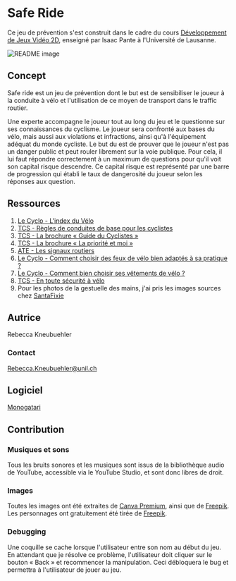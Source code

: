 # Safe Ride

Ce jeu de prévention s'est construit dans le cadre du cours [Développement de Jeux Vidéo 2D](https://github.com/ipante/ressources_cours_jeux_video_2D/blob/master/README.md), enseigné par Isaac Pante à l'Université de Lausanne. 

![README image](readMe_image.png)

## Concept
Safe ride est un jeu de prévention dont le but est de sensibiliser le joueur à la conduite à vélo et l'utilisation de ce moyen de transport dans le traffic routier. 

Une experte accompagne le joueur tout au long du jeu et le questionne sur ses connaissances du cyclisme. Le joueur sera confronté aux bases du vélo, mais aussi aux violations et infractions, ainsi qu'à l'équipement adéquat du monde cycliste.
Le but du est de prouver que le joueur n'est pas un danger public et peut rouler librement sur la voie publique. Pour cela, il lui faut répondre correctement à un maximum de questions pour qu'il voit son capital risque descendre. Ce capital risque est représenté par une barre de progression qui établi le taux de dangerosité du joueur selon les réponses aux question.


## Ressources

1. [Le Cyclo - L'index du Vélo](https://www.lecyclo.com/fr-ch/blogs/conseils/dictionnaire-du-velo#le-cadre)
2. [TCS - Règles de conduites de base pour les cyclistes](https://www.tcs.ch/fr/tests-conseils/conseils/regles-de-circulation/regles-cyclistes.php#:~:text=Règles%20de%20conduite%20de%20base%20pour%20les%20cyclistes&text=Savoir%20anticiper%20%3A%20roulez%20prudemment%20et,soyez%20prêt%20à%20vous%20arrêter.)
3. [TCS - La brochure « Guide du Cyclistes »](https://www.tcs.ch/mam/Digital-Media/PDF/Booklets/Guide-du-cycliste_1.pdf)
4. [TCS - La brochure « La priorité et moi »](https://www.tcs.ch/mam/Verkehrssicherheit/PDF/Booklets/la-priorite-et-moi.pdf)
5. [ATE - Les signaux routiers](https://www.ate.ch/themes/velo/signaux-routiers)
6. [Le Cyclo - Comment choisir des feux de vélo bien adaptés à sa pratique ?](https://www.lecyclo.com/fr-ch/blogs/conseils/choisir-ses-feux-de-velo-selon-quels-besoins#:~:text=Pour%20les%20routes%20mal%20éclairées,livre%20confortablement%20nécessite%2050%20lux)
7. [Le Cyclo - Comment bien choisir ses vêtements de vélo ?](https://www.lecyclo.com/fr-ch/blogs/conseils/choisir-vetements-velo-selon-pratique)
8. [TCS - En toute sécurité à vélo](https://www.tcs.ch/fr/tests-conseils/conseils/types-de-vehicules/velo.php)
9. Pour les photos de la gestuelle des mains, j'ai pris les images sources chez [SantaFixie](https://www.santafixie.fr/blogfr/les-gestes-cyclistes-que-tout-le-monde-doit-connaitre/?srsltid=AfmBOorUxESQzgKRmfE4JDURq4X34AajyKbjMSBjjYPNPk7O5q-nBz-J)



## Autrice
Rebecca Kneubuehler

### Contact
Rebecca.Kneubuehler@unil.ch

## Logiciel
[Monogatari](https://monogatari.io/)

## Contribution
### Musiques et sons
Tous les bruits sonores et les musiques sont issus de la bibliothèque audio de YouTube, accessible via le YouTube Studio, et sont donc libres de droit. 

### Images
Toutes les images ont été extraites de [Canva Premium](https://www.canva.com/), ainsi que de [Freepik](https://fr.freepik.com/).
Les personnages ont gratuitement été tirée de [Freepik](https://fr.freepik.com/).

### Debugging
Une coquille se cache lorsque l'utilisateur entre son nom au début du jeu. En attendant que je résolve ce problème, l'utilisateur doit cliquer sur le bouton « Back » et recommencer la manipulation. Ceci débloquera le bug et permettra à l'utilisateur de jouer au jeu. 

